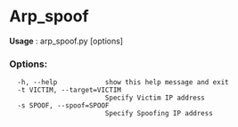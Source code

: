 # Arp_spoof
**Usage** : arp_spoof.py [options]

### Options:
```
  -h, --help            show this help message and exit
  -t VICTIM, --target=VICTIM
                        Specify Victim IP address
  -s SPOOF, --spoof=SPOOF
                        Specify Spoofing IP address 
  ```
